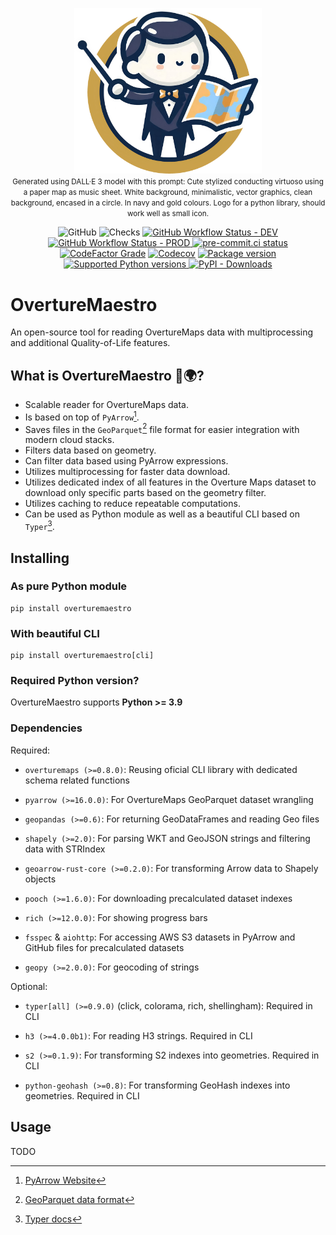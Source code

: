 <p align="center">
  <img width="300" src="https://raw.githubusercontent.com/kraina-ai/overturemaestro/main/docs/assets/logos/overturemaestro_logo.png"><br/>
  <small>Generated using DALL·E 3 model with this prompt: Cute stylized conducting virtuoso using a paper map as music sheet. White background, minimalistic, vector graphics, clean background, encased in a circle. In navy and gold colours. Logo for a python library, should work well as small icon.</small>
</p>

<p align="center">
    <img alt="GitHub" src="https://img.shields.io/github/license/kraina-ai/overturemaestro?logo=apache&logoColor=%23fff">
    <img src="https://img.shields.io/github/checks-status/kraina-ai/overturemaestro/main?logo=GitHubActions&logoColor=%23fff" alt="Checks">
    <a href="https://github.com/kraina-ai/overturemaestro/actions/workflows/ci-dev.yml" target="_blank">
        <img alt="GitHub Workflow Status - DEV" src="https://img.shields.io/github/actions/workflow/status/kraina-ai/overturemaestro/ci-dev.yml?label=build-dev&logo=GitHubActions&logoColor=%23fff">
    </a>
    <a href="https://github.com/kraina-ai/overturemaestro/actions/workflows/ci-prod.yml" target="_blank">
        <img alt="GitHub Workflow Status - PROD" src="https://img.shields.io/github/actions/workflow/status/kraina-ai/overturemaestro/ci-prod.yml?label=build-prod&logo=GitHubActions&logoColor=%23fff">
    </a>
    <a href="https://results.pre-commit.ci/latest/github/kraina-ai/overturemaestro/main" target="_blank">
        <img src="https://results.pre-commit.ci/badge/github/kraina-ai/overturemaestro/main.svg" alt="pre-commit.ci status">
    </a>
    <a href="https://www.codefactor.io/repository/github/kraina-ai/overturemaestro"><img alt="CodeFactor Grade" src="https://img.shields.io/codefactor/grade/github/kraina-ai/overturemaestro?logo=codefactor&logoColor=%23fff"></a>
    <a href="https://app.codecov.io/gh/kraina-ai/overturemaestro/tree/main"><img alt="Codecov" src="https://img.shields.io/codecov/c/github/kraina-ai/overturemaestro?logo=codecov&token=PRS4E02ZX0&logoColor=%23fff"></a>
    <a href="https://pypi.org/project/overturemaestro" target="_blank">
        <img src="https://img.shields.io/pypi/v/overturemaestro?color=%2334D058&label=pypi%20package&logo=pypi&logoColor=%23fff" alt="Package version">
    </a>
    <a href="https://pypi.org/project/overturemaestro" target="_blank">
        <img src="https://img.shields.io/pypi/pyversions/overturemaestro.svg?color=%2334D058&logo=python&logoColor=%23fff" alt="Supported Python versions">
    </a>
    <a href="https://pypi.org/project/overturemaestro" target="_blank">
        <img alt="PyPI - Downloads" src="https://img.shields.io/pypi/dm/overturemaestro">
    </a>
</p>

# OvertureMaestro

An open-source tool for reading OvertureMaps data with multiprocessing and additional Quality-of-Life features.

## What is **OvertureMaestro** 🎼🌍?

- Scalable reader for OvertureMaps data.
- Is based on top of `PyArrow`[^1].
- Saves files in the `GeoParquet`[^2] file format for easier integration with modern cloud stacks.
- Filters data based on geometry.
- Can filter data based using PyArrow expressions.
- Utilizes multiprocessing for faster data download.
- Utilizes dedicated index of all features in the Overture Maps dataset to download only specific parts based on the geometry filter.
- Utilizes caching to reduce repeatable computations.
- Can be used as Python module as well as a beautiful CLI based on `Typer`[^3].

[^1]: [PyArrow Website](https://arrow.apache.org/docs/python/)
[^2]: [GeoParquet data format](https://geoparquet.org/)
[^3]: [Typer docs](https://typer.tiangolo.com/)

## Installing

### As pure Python module

```
pip install overturemaestro
```

### With beautiful CLI

```
pip install overturemaestro[cli]
```

### Required Python version?

OvertureMaestro supports **Python >= 3.9**

### Dependencies

Required:

- `overturemaps (>=0.8.0)`: Reusing oficial CLI library with dedicated schema related functions

- `pyarrow (>=16.0.0)`: For OvertureMaps GeoParquet dataset wrangling

- `geopandas (>=0.6)`: For returning GeoDataFrames and reading Geo files

- `shapely (>=2.0)`: For parsing WKT and GeoJSON strings and filtering data with STRIndex

- `geoarrow-rust-core (>=0.2.0)`: For transforming Arrow data to Shapely objects

- `pooch (>=1.6.0)`: For downloading precalculated dataset indexes

- `rich (>=12.0.0)`: For showing progress bars

- `fsspec` & `aiohttp`: For accessing AWS S3 datasets in PyArrow and GitHub files for precalculated datasets

- `geopy (>=2.0.0)`: For geocoding of strings

Optional:

- `typer[all] (>=0.9.0)` (click, colorama, rich, shellingham): Required in CLI

- `h3 (>=4.0.0b1)`: For reading H3 strings. Required in CLI

- `s2 (>=0.1.9)`: For transforming S2 indexes into geometries. Required in CLI

- `python-geohash (>=0.8)`: For transforming GeoHash indexes into geometries. Required in CLI

## Usage

TODO
